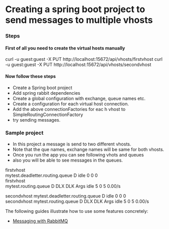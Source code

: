 # Creating a spring boot project to send messages to multiple vhosts

### Steps
#### First of all you need to create the virtual hosts manually
curl -u guest:guest -X PUT http://localhost:15672/api/vhosts/firstvhost
curl -u guest:guest -X PUT http://localhost:15672/api/vhosts/secondvhost

#### Now follow these steps
* Create a Spring boot project
* Add spring rabbit dependencies
* Create a global configuration with exchange, queue names etc.
* Create a configuration for each virtual host connection.
* Add the above connectionFactories for eac h vhost to SimpleRoutingConnectionFactory
* try sending messages.


### Sample project

* In this project a message is send to two different vhosts.
* Note that the que names, exchange names will be same for both vhosts.
* Once you run the app you can see following vhots and queues
* also you will be able to see messages in the queues.

firstvhost	
mytest.deadletter.routing.queue
D	idle	0	0	0			
firstvhost	
mytest.routing.queue
D DLX DLK Args	idle	5	0	5	0.00/s		

secondvhost	
mytest.deadletter.routing.queue
D	idle	0	0	0			
secondvhost	
mytest.routing.queue
D DLX DLK Args	idle	5	0	5	0.00/s		



The following guides illustrate how to use some features concretely:

* [Messaging with RabbitMQ](https://spring.io/guides/gs/messaging-rabbitmq/)

